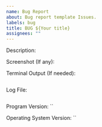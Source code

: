 ```yaml
---
name: Bug Report
about: Bug report template Issues.
labels: bug
title: BUG ${Your title}
assignees: ""
---
```


Description:

Screenshot (If any):

Terminal Output (If needed):

```plain
```

Log File:

```plain
```

Program Version: ``

Operating System Version: ``